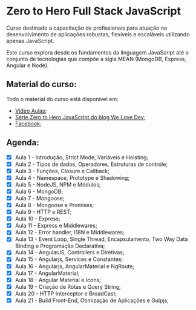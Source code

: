 # Zero to Hero Full Stack JavaScript

Curso destinado a capacitação de profissionais para atuação no desenvolvimento de aplicações robustas, flexíveis e escaláveis utilizando apenas JavaScript.

Este curso explora desde os fundamentos da linguagem JavaScript até o conjunto de tecnologias que compõe a sigla MEAN (MongoDB, Express, Angular e Node).

## Material do curso:

Todo o material do curso está disponível em: 
- [Vídeo Aulas](www.youtube.com/playlist?list=PLmejHXtGQVwiNUDHwzCIoE9qNA7Ncgt9t);
- [Série Zero to Hero JavaScript do blog We Love Dev](http://www.welovedev.com.br/?search=Zero+to+Hero+JavaScript);
- [Facebook](https://www.facebook.com/welovedev/);

## Agenda:

- [x] Aula 1 - Introdução, Strict Mode, Variáveis e Hoisting;
- [x] Aula 2 - Tipos de dados, Operadores, Estruturas de controle;
- [x] Aula 3 - Funções, Closure e Callback;
- [x] Aula 4 - Namespace, Prototype e Shadowing;
- [x] Aula 5 - NodeJS, NPM e Módulos;
- [x] Aula 6 - MongoDB;
- [x] Aula 7 - Mongoose;
- [x] Aula 8 - Mongoose e Promises;
- [x] Aula 9 - HTTP e REST;
- [x] Aula 10 - Express;
- [x] Aula 11 - Express e Middlewares;
- [x] Aula 12 - Error handler, I18N e Middlewares;
- [x] Aula 13 - Event Loop, Single Thread, Encapsulamento, Two Way Data Binding e Programação Declarativa;
- [x] Aula 14 - AngularJS, Controllers e Diretivas;
- [x] Aula 15 - Angularjs, Services e Constantes;
- [x] Aula 16 - Angularjs, AngularMaterial e NgRoute;
- [x] Aula 17 - AngularMaterial;
- [x] Aula 18 - Angular Material e Icons;
- [x] Aula 19 - Criação de Rotas e Query String;
- [x] Aula 20 - HTTP Interceptor e BroadCast;
- [x] Aula 21 - Build Front-End, Otimização de Aplicações e Gulpjs;
